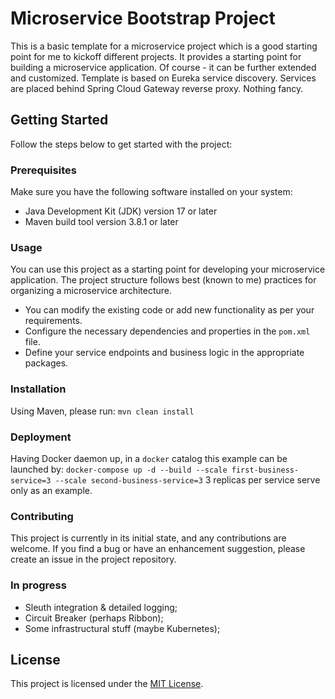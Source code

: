 # Microservice Bootstrap Project

This is a basic template for a microservice project which is a good starting point for me to kickoff different projects.
It provides a starting point for building a microservice application. Of course - it can be further extended and customized.
Template is based on Eureka service discovery. Services are placed behind Spring Cloud Gateway reverse proxy. Nothing fancy.

## Getting Started

Follow the steps below to get started with the project:

### Prerequisites

Make sure you have the following software installed on your system:

- Java Development Kit (JDK) version 17 or later
- Maven build tool version 3.8.1 or later

### Usage

You can use this project as a starting point for developing your microservice application. The project structure follows best (known to me) practices for organizing a microservice architecture.

- You can modify the existing code or add new functionality as per your requirements.
- Configure the necessary dependencies and properties in the `pom.xml` file.
- Define your service endpoints and business logic in the appropriate packages.

### Installation

Using Maven, please run:
`mvn clean install`

### Deployment

Having Docker daemon up, in a `docker` catalog this example can be launched by:
`docker-compose up -d --build --scale first-business-service=3 --scale second-business-service=3`
3 replicas per service serve only as an example.

### Contributing

This project is currently in its initial state, and any contributions are welcome. If you find a bug or have an enhancement suggestion, please create an issue in the project repository.

### In progress

- Sleuth integration & detailed logging;
- Circuit Breaker (perhaps Ribbon);
- Some infrastructural stuff (maybe Kubernetes);

## License

This project is licensed under the [MIT License](LICENSE.md).